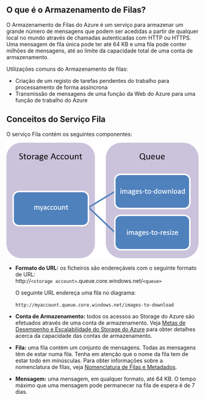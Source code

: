 ## <a name="what-is-queue-storage"></a>O que é o Armazenamento de Filas?
O Armazenamento de Filas do Azure é um serviço para armazenar um grande número de mensagens que podem ser acedidas a partir de qualquer local no mundo através de chamadas autenticadas com HTTP ou HTTPS. Uma mensagem de fila única pode ter até 64 KB e uma fila pode conter milhões de mensagens, até ao limite da capacidade total de uma conta de armazenamento.

Utilizações comuns do Armazenamento de filas:

* Criação de um registo de tarefas pendentes do trabalho para processamento de forma assíncrona
* Transmissão de mensagens de uma função da Web do Azure para uma função de trabalho do Azure

## <a name="queue-service-concepts"></a>Conceitos do Serviço Fila
O serviço Fila contém os seguintes componentes:

![Queue1](./media/storage-queue-concepts-include/queue1.png)

* **Formato do URL:** os ficheiros são endereçáveis com o seguinte formato de URL:   
    http://`<storage account>`.queue.core.windows.net/`<queue>` 
  
    O seguinte URL endereça uma fila no diagrama:  
  
    `http://myaccount.queue.core.windows.net/images-to-download`

* **Conta de Armazenamento:** todos os acessos ao Storage do Azure são efetuados através de uma conta de armazenamento. Veja [Metas de Desempenho e Escalabilidade do Storage do Azure](../articles/storage/storage-scalability-targets.md) para obter detalhes acerca da capacidade das contas de armazenamento.
* **Fila:** uma fila contém um conjunto de mensagens. Todas as mensagens têm de estar numa fila. Tenha em atenção que o nome da fila tem de estar todo em minúsculas. Para obter informações sobre a nomenclatura de filas, veja [Nomenclatura de Filas e Metadados](https://msdn.microsoft.com/library/azure/dd179349.aspx).
* **Mensagem:** uma mensagem, em qualquer formato, até 64 KB. O tempo máximo que uma mensagem pode permanecer na fila de espera é de 7 dias.



<!--HONumber=Nov16_HO4-->


